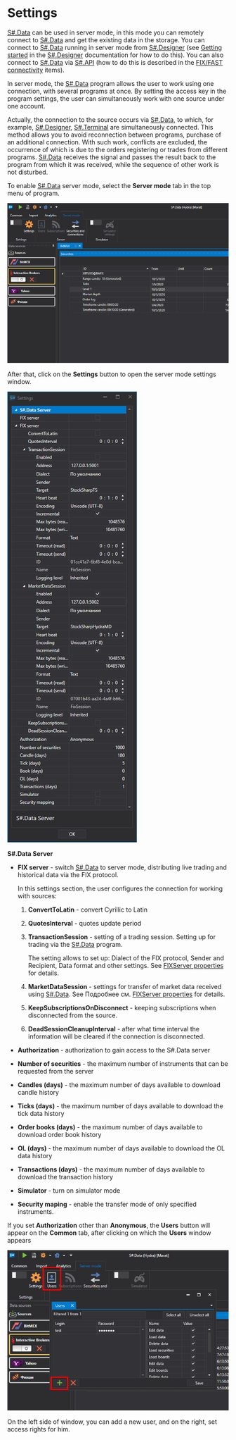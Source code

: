 # Settings

[S\#.Data](Hydra.md) can be used in server mode, in this mode you can remotely connect to [S\#.Data](Hydra.md) and get the existing data in the storage. You can connect to [S\#.Data](Hydra.md) running in server mode from [S\#.Designer](Designer.md) (see [Getting started](Designer_Creating_repository_of_historical_data.md) in the [S\#.Designer](Designer.md) documentation for how to do this). You can also connect to [S\#.Data](Hydra.md) via [S\#.API](StockSharpAbout.md) (how to do this is described in the [FIX\/FAST connectivity](hydraAPIConnect.md) items).

In server mode, the [S\#.Data](Hydra.md) program allows the user to work using one connection, with several programs at once. By setting the access key in the program settings, the user can simultaneously work with one source under one account.

Actually, the connection to the source occurs via [S\#.Data](Hydra.md), to which, for example, [S\#.Designer](Designer.md), [S\#.Terminal](Terminal.md) are simultaneously connected. This method allows you to avoid reconnection between programs, purchase of an additional connection. With such work, conflicts are excluded, the occurrence of which is due to the orders registering or trades from different programs. [S\#.Data](Hydra.md) receives the signal and passes the result back to the program from which it was received, while the sequence of other work is not disturbed. 

To enable [S\#.Data](Hydra.md) server mode, select the **Server mode** tab in the top menu of program.

![hydra server menu](../images/hydra_server_menu.png)

After that, click on the **Settings** button to open the server mode settings window.

![hydra server](../images/hydra_server.png)

**S\#.Data Server**

- **FIX server** \- switch [S\#.Data](Hydra.md) to server mode, distributing live trading and historical data via the FIX protocol. 

  In this settings section, the user configures the connection for working with sources: 
  1. **ConvertToLatin** \- convert Cyrillic to Latin 
  2. **QuotesInterval** \- quotes update period 
  3. **TransactionSession** \- setting of a trading session. Setting up for trading via the [S\#.Data](Hydra.md) program. 

     The setting allows to set up: Dialect of the FIX protocol, Sender and Recipient, Data format and other settings. See [FIXServer properties](https://doc.stocksharp.ru/html/Properties_T_StockSharp_Fix_FixServer.htm) for details.
  4. **MarketDataSession** \- settings for transfer of market data received using [S\#.Data](Hydra.md). See Подробнее см. [FIXServer properties](https://doc.stocksharp.ru/html/Properties_T_StockSharp_Fix_FixServer.htm) for details. 
  5. **KeepSubscriptionsOnDisconnect** \- keeping subscriptions when disconnected from the source. 
  6. **DeadSessionCleanupInterval** \- after what time interval the information will be cleared if the connection is disconnected.
- **Authorization** \- authorization to gain access to the S\#.Data server 
- **Number of securities** \- the maximum number of instruments that can be requested from the server 
- **Candles (days)** \- the maximum number of days available to download candle history 
- **Ticks (days)** \- the maximum number of days available to download the tick data history 
- **Order books (days)** \- the maximum number of days available to download order book history 
- **OL (days)** \- the maximum number of days available to download the OL data history 
- **Transactions (days)** \- the maximum number of days available to download the transaction history 
- **Simulator** \- turn on simulator mode 
- **Security maping** \- enable the transfer mode of only specified instruments. 

If you set **Authorization** other than **Anonymous**, the **Users** button will appear on the **Common** tab, after clicking on which the **Users** window appears

![hydra users](../images/hydra_users.png)

On the left side of window, you can add a new user, and on the right, set access rights for him. 
